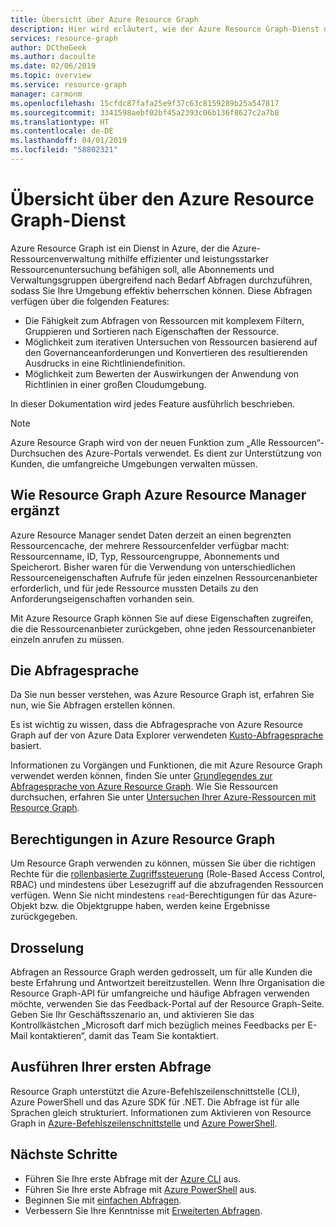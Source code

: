 ```yaml
---
title: Übersicht über Azure Resource Graph
description: Hier wird erläutert, wie der Azure Resource Graph-Dienst das komplexe bedarfsabhängige Abfragen von Ressourcen ermöglicht.
services: resource-graph
author: DCtheGeek
ms.author: dacoulte
ms.date: 02/06/2019
ms.topic: overview
ms.service: resource-graph
manager: carmonm
ms.openlocfilehash: 15cfdc87fafa25e9f37c63c8159289b25a547817
ms.sourcegitcommit: 3341598aebf02bf45a2393c06b136f8627c2a7b8
ms.translationtype: HT
ms.contentlocale: de-DE
ms.lasthandoff: 04/01/2019
ms.locfileid: "58802321"
---
```

# <a name="overview-of-the-azure-resource-graph-service"></a>Übersicht über den Azure Resource Graph-Dienst

Azure Resource Graph ist ein Dienst in Azure, der die Azure-Ressourcenverwaltung mithilfe effizienter und leistungsstarker Ressourcenuntersuchung befähigen soll, alle Abonnements und Verwaltungsgruppen übergreifend nach Bedarf Abfragen durchzuführen, sodass Sie Ihre Umgebung effektiv beherrschen können. Diese Abfragen verfügen über die folgenden Features:

- Die Fähigkeit zum Abfragen von Ressourcen mit komplexem Filtern, Gruppieren und Sortieren nach Eigenschaften der Ressource.
- Möglichkeit zum iterativen Untersuchen von Ressourcen basierend auf den Governanceanforderungen und Konvertieren des resultierenden Ausdrucks in eine Richtliniendefinition.
- Möglichkeit zum Bewerten der Auswirkungen der Anwendung von Richtlinien in einer großen Cloudumgebung.

In dieser Dokumentation wird jedes Feature ausführlich beschrieben.

> [!NOTE]
> Azure Resource Graph wird von der neuen Funktion zum „Alle Ressourcen“-Durchsuchen des Azure-Portals verwendet. Es dient zur Unterstützung von Kunden, die umfangreiche Umgebungen verwalten müssen.

## <a name="how-does-resource-graph-complement-azure-resource-manager"></a>Wie Resource Graph Azure Resource Manager ergänzt

Azure Resource Manager sendet Daten derzeit an einen begrenzten Ressourcencache, der mehrere Ressourcenfelder verfügbar macht: Ressourcenname, ID, Typ, Ressourcengruppe, Abonnements und Speicherort. Bisher waren für die Verwendung von unterschiedlichen Ressourceneigenschaften Aufrufe für jeden einzelnen Ressourcenanbieter erforderlich, und für jede Ressource mussten Details zu den Anforderungseigenschaften vorhanden sein.

Mit Azure Resource Graph können Sie auf diese Eigenschaften zugreifen, die die Ressourcenanbieter zurückgeben, ohne jeden Ressourcenanbieter einzeln anrufen zu müssen.

## <a name="the-query-language"></a>Die Abfragesprache

Da Sie nun besser verstehen, was Azure Resource Graph ist, erfahren Sie nun, wie Sie Abfragen erstellen können.

Es ist wichtig zu wissen, dass die Abfragesprache von Azure Resource Graph auf der von Azure Data Explorer verwendeten [Kusto-Abfragesprache](../../data-explorer/data-explorer-overview.md) basiert.

Informationen zu Vorgängen und Funktionen, die mit Azure Resource Graph verwendet werden können, finden Sie unter [Grundlegendes zur Abfragesprache von Azure Resource Graph](./concepts/query-language.md). Wie Sie Ressourcen durchsuchen, erfahren Sie unter [Untersuchen Ihrer Azure-Ressourcen mit Resource Graph](./concepts/explore-resources.md).

## <a name="permissions-in-azure-resource-graph"></a>Berechtigungen in Azure Resource Graph

Um Resource Graph verwenden zu können, müssen Sie über die richtigen Rechte für die [rollenbasierte Zugriffssteuerung](../../role-based-access-control/overview.md) (Role-Based Access Control, RBAC) und mindestens über Lesezugriff auf die abzufragenden Ressourcen verfügen. Wenn Sie nicht mindestens `read`-Berechtigungen für das Azure-Objekt bzw. die Objektgruppe haben, werden keine Ergebnisse zurückgegeben.

## <a name="throttling"></a>Drosselung

Abfragen an Ressource Graph werden gedrosselt, um für alle Kunden die beste Erfahrung und Antwortzeit bereitzustellen. Wenn Ihre Organisation die Resource Graph-API für umfangreiche und häufige Abfragen verwenden möchte, verwenden Sie das Feedback-Portal auf der Resource Graph-Seite. Geben Sie Ihr Geschäftsszenario an, und aktivieren Sie das Kontrollkästchen „Microsoft darf mich bezüglich meines Feedbacks per E-Mail kontaktieren“, damit das Team Sie kontaktiert.

## <a name="running-your-first-query"></a>Ausführen Ihrer ersten Abfrage

Resource Graph unterstützt die Azure-Befehlszeilenschnittstelle (CLI), Azure PowerShell und das Azure SDK für .NET. Die Abfrage ist für alle Sprachen gleich strukturiert. Informationen zum Aktivieren von Resource Graph in [Azure-Befehlszeilenschnittstelle](first-query-azurecli.md#add-the-resource-graph-extension) und [Azure PowerShell](first-query-powershell.md#add-the-resource-graph-module).

## <a name="next-steps"></a>Nächste Schritte

- Führen Sie Ihre erste Abfrage mit der [Azure CLI](first-query-azurecli.md) aus.
- Führen Sie Ihre erste Abfrage mit [Azure PowerShell](first-query-powershell.md) aus.
- Beginnen Sie mit [einfachen Abfragen](./samples/starter.md).
- Verbessern Sie Ihre Kenntnisse mit [Erweiterten Abfragen](./samples/advanced.md).